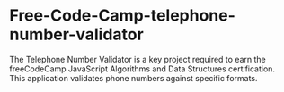# Free-Code-Camp-telephone-number-validator
The Telephone Number Validator is a key project required to earn the freeCodeCamp JavaScript Algorithms and Data Structures certification. This application validates phone numbers against specific formats.
